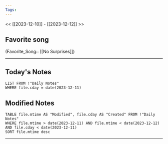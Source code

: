 ```yaml
---
Tags:
---
```

<< [[2023-12-10]] - [[2023-12-12]] >>
## Favorite song
(Favorite_Song:: [[No Surprises]])

___
## Today's Notes
```dataview
LIST FROM !"Daily Notes"
WHERE file.cday = date(2023-12-11)
```
## Modified Notes
```dataview
TABLE file.mtime AS "Modified", file.cday AS "Created" FROM !"Daily Notes" 
WHERE file.mtime > date(2023-12-11) AND file.mtime < date(2023-12-12) AND file.cday < date(2023-12-11)
SORT file.mtime desc
```
___

